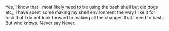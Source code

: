 Yes, I know that I most likely need to be using the bash shell
but old dogs etc,, I have spent some making my shell environment
the way I like it for tcsh that I do not look forward to making
all the changes that I need to bash. But who knows. Never say 
Never.
